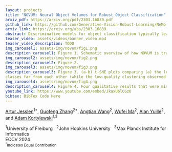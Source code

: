 ```yaml
---
layout: projects
title: "NOVUM: Neural Object Volumes for Robust Object Classification"
arxiv_pdf: https://arxiv.org/pdf/2303.16839.pdf
github_link: https://github.com/Generative-Vision-Robust-Learning/NeMo-Classification
arxiv_link: https://arxiv.org/abs/2303.16839
abstract: Discriminative models for object classification typically learn image-based representations that do not capture the compositional and 3D nature of objects. In this work, we show that explicitly integrating 3D compositional object representations into deep networks for image classification leads to a largely enhanced generalization in out-of-distribution scenarios. In particular, we introduce a novel architecture, referred to as NOVUM, that consists of a feature extractor and a neural object volume for every target object class. Each neural object volume is a composition of 3D Gaussians that emit feature vectors. This compositional object representation allows for a highly robust and fast estimation of the object class by independently matching the features of the 3D Gaussians of each category to features extracted from an input image. Additionally, the object pose can be estimated via inverse rendering of the corresponding neural object volume. To enable the classification of objects, the neural features at each 3D Gaussian are trained discriminatively to be distinct from (i) the features of 3D Gaussians in other categories, (ii) features of other 3D Gaussians of the same object, and (iii) the background features. Our experiments show that NOVUM offers intriguing advantages over standard architectures due to the 3D compositional structure of the object representation, namely (1) An exceptional robustness across a spectrum of real-world and synthetic out-of-distribution shifts and (2) an enhanced human interpretability compared to standard models, all while maintaining real-time inference and a competitive accuracy on in-distribution data.
teaser_video: assets/videos/banner_video.mp4
teaser_video_description: TODO
img_carousel1: assets/img/novum/fig1.png
description_carousel1: Figure 1. Schematic overview of how NOVUM is trained. The model consists of a shared backbone (yellow) and one neural object volume for each object class (grey), which are represented as 3D Gaussians on a cuboid shape. During training, the backbone first computes feature maps of the training images. Given the class label and the 3D object pose, the backbone is trained in a contrastive manner using four types of losses. (I) To make features of the same Gaussian similar across instances (green), while at the same time making the features distinct (red) from (II) features of Gaussians from the same object, (III) background features, and (IV) features of Gaussians from other objects.
img_carousel2: assets/img/novum/fig2.png
description_carousel2: Figure 2. 
img_carousel3: assets/img/novum/fig3.png
description_carousel3: Figure 3. (a-b) t-SNE plots comparing (a) the learned features of our approach and (b) the learned vertex features of NeMo. As can be seen, our contrastive loss allows a much clearer distribution of the space while keeping Gaussian features from different
classes far from each other (while the low-quality clustering observed in (b) may likely originates from the ImageNet pretraining). (c-d) t-SNE plots of the mean extracted feature for each car image of the test dataset. We observe a very clear organization of the samples according to the azimuth angle for (c) our approach while this organization is completely absent in (d) other feed-forward baselines (e.g., Resnet50).
img_carousel4: assets/img/novum/fig4.png
description_carousel4: Figure 4. Four qualitative results that were misclassified by ViT-b-16. We show for each (left) the input image and (right) the extracted feature map and the predicted 3D pose overlaid. A smooth color gradient shows a high quality matching. In the extracted features, the brightness illustrates the confidence of the matching with the Gaussian features.
youtube_link: https://www.youtube.com/embed/JkaxUblCGz0
bibtex: BibTex Code Here
---
```


[Artur Jesslen](https://artur.jesslen.ch)<sup>1\*</sup>, [Guofeng Zhang](https://openreview.net/profile?id=~Guofeng_Zhang4)<sup>2\*</sup>, [Angtian Wang](https://angtianwang.github.io)<sup>2</sup>, [Wufei Ma](https://wufeim.github.io)<sup>2</sup>, [Alan Yuille](https://www.cs.jhu.edu/~ayuille/)<sup>2</sup>, and [Adam Kortylewski](https://gvrl.mpi-inf.mpg.de)<sup>1,3</sup>

<div class="is-size-5 publication-authors">
<span class="author-block">
<sup>1</sup>University of Freiburg &nbsp;
<sup>2</sup>John Hopkins University &nbsp;
<sup>3</sup>Max Planck Institute for Informatics
<br>
ECCV 2024</span>
<span class="eql-cntrb"><small><br><sup>*</sup>Indicates Equal Contribution</small></span>
</div>
